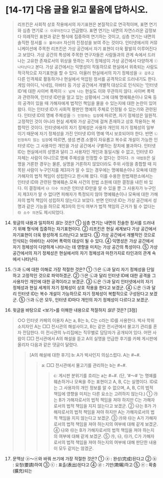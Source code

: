 # [14-17] 다음 글을 읽고 물음에 답하시오.
> 리프킨은 사회적 상호 작용에서의 자기표현은 본질적으로 연극적이며, 표면 연기와 심층 연기로 `ⓐ 이루어진다고` 언급했다. 표면 연기는 내면의 자연스러운 감정보다 의례적인 표현과 같은 형식에 집중하여 연기하는 것이고, 심층 연기는 내면의 솔직한 정서를 `ⓑ 불러내어` 자신의 진정성을 보여 주는 것이다. 인터넷에서의 커뮤니케이션에 주목한 리프킨은 가상 공간에서 자기 표현이 더욱 활발히 이루어진다고 보았다.
> 가상 공간의 특성에 주목한 연구자들은 사람들과의 관계 속에서 드러나는 고유한 존재로서의 위상을 뜻하는 자기 정체성이 가상 공간에서 다양하게 `ⓒ 나타난다고` 본다. 가상 공간에서는 익명성이 작동하므로 현실에서 위축되는 사람도 적극적으로 자기표현을 할 수 있다. 아울러 현실에서의 자기 정체성을 `ⓓ 감추고` 다른 인격체로 활동하거나 현실에서 억압된 정서를 공격적으로 드러내기도 한다. 게임 아이디, 닉네임, 아바타 등 가상 공간에서 개별적 대상으로 인식되는 ‘인터넷 ID’에 대한 사이버 폭력이 `ⓔ 넘쳐 나는` 현실도 이와 무관하지 않다.
> 사이버 폭력과 관련하여, 인터넷 ID만을 알고 있는 상황에서 그에 대해 명예훼손이나 모욕 등의 공격이 있을 때 가해자에게 법적인 책임을 물을 수 있는지에 대한 논란이 있어 왔다. 이는 인터넷 ID가 사회적 평판인 명예의 주체로 인정될 수 있는가와 관련된다. 인터넷 ID의 명예 주체성을 `㉠ 인정하는 입장`에 따르면, 자기 정체성은 일원적․고정적인 것이 아니라 현실 세계와 가상 공간에 걸쳐 존재하고 상호 작용하는 복합적인 것이다. 인터넷에서의 자기 정체성은 사용자 개인의 자기 정체성의 일부이기 때문에 자기 정체성을 가진 인터넷 ID의 명예 역시 보호되어야 한다. 반면 `㉡ 인정하지 않는 입장`에 따르면, 생성․변경․소멸이 자유롭고 복수로 개설이 가능한 인터넷 ID는 그 사용자인 개인을 가상 공간에서 구별하는 장치에 불과하다. 인터넷 ID는 현실에서의 성명과 달리 그 사용자인 개인과 동일시될 수 없고, 인터넷 ID 자체는 사람이 아니므로 명예 주체성을 인정할 수 없다는 것이다.
> `㉮ 대법원`은 실명을 거론한 경우는 물론, 실명을 거론하지 않았더라도 주위 사정을 종합할 때 지목된 사람이 누구인지를 제3자가 알 수 있는 경우에는 명예훼손이나 모욕에 대한 가해자의 법적 책임이 성립한다고 판시해 왔다. 이를 수용한 헌법재판소에서는 인터넷 ID와 관련된 명예훼손․모욕 사건의 헌법 소원에 대한 결정을 내린 바 있다. 이 결정에서 `㉯ 다수 의견`은 인터넷 ID만을 알 수 있을 뿐 그 사용자가 누구인지 제3자가 알 수 없다면 피해자가 특정되지 않아 명예훼손이나 모욕에 대한 가해자의 법적 책임이 성립하지 않는다고 보았다. 반면 인터넷 ID는 가상 공간에서 성명과 같은 기능을 하므로 제3자의 인식 여부가 법적 책임의 근거가 될 수 없다는 `㉰ 소수 의견`도 제시되었다.

14. 윗글의 내용과 일치하지 *않는* 것은?
① 심층 연기는 내면의 진솔한 정서를 드러내기 위해 형식에 집중하는 자기표현이다.
② 리프킨은 현실 세계보다 가상 공간에서 자기표현이 더욱 왕성하게 드러난다고 보았다.
③ 가상 공간에서 개별적인 것으로 인식되는 아바타는 사이버 폭력의 대상이 될 수 있다.
④ 익명성은 가상 공간에서 자기 정체성이 다양하게 나타나는 데 영향을 미치는 가상 공간의 특성이다.
⑤ 가상 공간에서의 자기 정체성은 현실에서의 자기 정체성과 마찬가지로 타인과의 관계 속에서 나타난다.

15. ㉠과 ㉡에 대한 이해로 가장 적절한 것은?
① ㉠은 ㉡과 달리 자기 정체성을 단일하고 고정적인 것으로 파악하겠군.
② ㉠은 ㉡과 달리 인터넷 ID에 대한 공격을 그 사용자인 개인에 대한 공격이라고 보겠군.
③ ㉡은 ㉠과 달리 인터넷에서의 자기 정체성과 현실 세계의 자기 정체성이 상호 작용을 한다고 보겠군.
④ ㉡은 ㉠과 달리 인터넷 ID는 복수 개설이 가능하므로 자기 정체성이 복합적으로 구성된다고 보겠군.
⑤ ㉠과 ㉡은 모두, 인터넷 ID마다 개인의 자기 정체성이 다르다고 보겠군.

16. 윗글을 바탕으로 <보기>를 이해한 내용으로 적절하지 *않은* 것은? [3점]
> ○○ 인터넷 카페의 이용자 A는 a, B는 b, C는 c라는 ID를 사용한다. 박사 학위 소지자인 A는 □□ 전시관의 해설사이고, B는 같은 전시관에서 물고기 관리를 혼자 전담한다. 이 전시관의 누리집에는 직무별로 담당자가 공개되어 있다. 어떤 사람이 □□ 전시관에서 A의 해설을 듣고 A의 실명을 언급한 후기를 카페 게시판에 올리자 다음과 같은 댓글이 달렸다.
> > [A의 해설에 대한 후기]
> > b: A가 박사인지 의심스럽다. A는 #~#.
> > > a: □□ 전시관에서 물고기를 관리하는 b는 #~#.
> > > > c: 게시판 분위기를 흐리는 a는 #~#.
> (단, ‘#～# ’는 명예를 훼손하거나 모욕을 주는 표현이고 A, B, C는 실명이다. ID로는 그 사용자의 개인 정보를 알 수 없으며, A, B, C의 법적 책임에 영향을 미치는 다른 요소는 고려하지 않는다.)
① ㉮는 B가 가해자로서의 법적 책임을 져야 하지만 C는 가해자로서의 법적 책임을 지지 않는다고 보겠군.
② ㉯는 B가 가해자로서의 법적 책임을 져야 하지만 A는 가해자로서의 법적 책임을 지지 않는다고 보겠군.
③ ㉮와 ㉰는 A가 가해자로서의 법적 책임을 져야 하는지의 여부에 대해 같게 보겠군.
④ ㉯와 ㉰는 B가 가해자로서의 법적 책임을 져야 하는지의 여부에 대해 같게 보겠군.
⑤ ㉮, ㉯, ㉰가, C가 가해자로서의 법적 책임을 져야 하는지의 여부에 대해 판단한 내용이 모두 같지는 않겠군.

17. 문맥상 ⓐ～ⓔ와 바꿔 쓰기에 가장 적절한 것은?
① ⓐ : 완성(完成)된다고
② ⓑ : 요청(要請)하여
③ ⓒ : 표출(表出)된다고
④ ⓓ : 기만(欺瞞)하고
⑤ ⓔ : 확충(擴充)되는